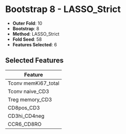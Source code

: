 # Bootstrap 8 - LASSO_Strict

- **Outer Fold**: 10
- **Bootstrap**: 8
- **Method**: LASSO_Strict
- **Fold Seed**: 58
- **Features Selected**: 6

## Selected Features

| Feature |
|---------|
| Tconv memKi67_total |
| Tconv naive_CD3 |
| Treg memory_CD3 |
| CD8pos_CD3 |
| CD3hi_CD4neg |
| CCR6_CD8RO |
